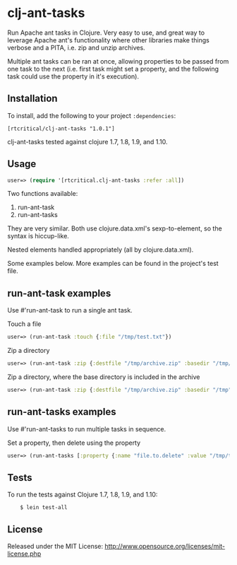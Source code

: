 # clj-ant-tasks

Run Apache ant tasks in Clojure. Very easy to use, and great way to leverage Apache ant's functionality where other libraries make things verbose and a PITA, i.e. zip and unzip archives.

Multiple ant tasks can be ran at once, allowing properties to be passed from one task to the next (i.e. first task might set a property, and the following task could use the property in it's execution).

## Installation

To install, add the following to your project `:dependencies`:

	[rtcritical/clj-ant-tasks "1.0.1"]

clj-ant-tasks tested against clojure 1.7, 1.8, 1.9, and 1.10.

## Usage

```clojure
user=> (require '[rtcritical.clj-ant-tasks :refer :all])
```

Two functions available:

1) run-ant-task
2) run-ant-tasks

They are very similar. Both use clojure.data.xml's sexp-to-element, so the syntax is hiccup-like.

Nested elements handled appropriately (all by clojure.data.xml).

Some examples below. More examples can be found in the project's test file.


## run-ant-task examples

Use #'run-ant-task to run a single ant task.


Touch a file

```clojure
user=> (run-ant-task :touch {:file "/tmp/test.txt"})
```


Zip a directory

```clojure
user=> (run-ant-task :zip {:destfile "/tmp/archive.zip" :basedir "/tmp/archive"})
```

Zip a directory, where the base directory is included in the archive

```clojure
user=> (run-ant-task :zip {:destfile "/tmp/archive.zip" :basedir "/tmp" :includes "archive/**"})
```




## run-ant-tasks examples

Use #'run-ant-tasks to run multiple tasks in sequence.


Set a property, then delete using the property

```clojure
user=> (run-ant-tasks [:property {:name "file.to.delete" :value "/tmp/test.txt"}] [:delete {:file "${file.to.delete}"}])
```


## Tests

To run the tests against Clojure 1.7, 1.8, 1.9, and 1.10:

```console
	$ lein test-all
```

## License

Released under the MIT License: http://www.opensource.org/licenses/mit-license.php

